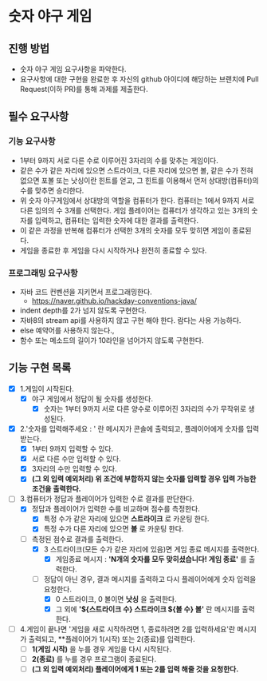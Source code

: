 # 숫자 야구 게임
## 진행 방법
* 숫자 야구 게임 요구사항을 파악한다.
* 요구사항에 대한 구현을 완료한 후 자신의 github 아이디에 해당하는 브랜치에 Pull Request(이하 PR)를 통해 과제를 제출한다.

## 필수 요구사항
### 기능 요구사항
* 1부터 9까지 서로 다른 수로 이루어진 3자리의 수를 맞추는 게임이다.
* 같은 수가 같은 자리에 있으면 스트라이크, 다른 자리에 있으면 볼, 같은 수가 전혀 없으면 포볼 또는 낫싱이란 힌트를 얻고, 그 힌트를 이용해서 먼저 상대방(컴퓨터)의 수를 맞추면 승리한다.
* 위 숫자 야구게임에서 상대방의 역할을 컴퓨터가 한다. 컴퓨터는 1에서 9까지 서로 다른 임의의 수 3개를 선택한다. 게임 플레이어는 컴퓨터가 생각하고 있는 3개의 숫자를 입력하고, 컴퓨터는 입력한 숫자에 대한 결과를 출력한다.
* 이 같은 과정을 반복해 컴퓨터가 선택한 3개의 숫자를 모두 맞히면 게임이 종료된다.
* 게임을 종료한 후 게임을 다시 시작하거나 완전히 종료할 수 있다.

### 프로그래밍 요구사항
* 자바 코드 컨벤션을 지키면서 프로그래밍한다.
    * https://naver.github.io/hackday-conventions-java/
* indent depth를 2가 넘지 않도록 구현한다.
* 자바8의 stream api를 사용하지 않고 구현 해야 한다. 람다는 사용 가능하다.
* else 예약어를 사용하지 않는다.,
* 함수 또는 메소드의 길이가 10라인을 넘어가지 않도록 구현한다.

## 기능 구현 목록
- [x] 1.게임이 시작된다.
    - [x] 야구 게임에서 정답이 될 숫자를 생성한다.
        - [x] 숫자는 1부터 9까지 서로 다른 양수로 이루어진 3자리의 수가 무작위로 생성된다.

- [x] 2.'숫자를 입력해주세요 : ' 란 메시지가 콘솔에 출력되고, 플레이어에게 숫자를 입력받는다.
    - [X] 1부터 9까지 입력할 수 있다.
    - [X] 서로 다른 수만 입력할 수 있다.
    - [X] 3자리의 수만 입력할 수 있다.
    - [X] **(그 외 입력 예외처리) 위 조건에 부합하지 않는 숫자를 입력할 경우 입력 가능한 조건을 출력한다.**

- [ ] 3.컴퓨터가 정답과 플레이어가 입력한 수로 결과를 판단한다.
    - [X] 정답과 플레이어가 입력한 수를 비교하며 점수를 측정한다.
        - [X] 특정 수가 같은 자리에 있으면 **스트라이크** 로 카운팅 한다.
        - [X] 특정 수가 다른 자리에 있으면 **볼** 로 카운팅 한다.
    - [ ] 측정된 점수로 결과를 출력한다.
        - [X] 3 스트라이크(모든 수가 같은 자리에 있음)면 게임 종료 메시지를 출력한다.
            - [X] 게임종료 메시지 : **'N개의 숫자를 모두 맞히셨습니다! 게임 종료'** 를 출력한다.
        - [ ] 정답이 아닌 경우, 결과 메시지를 출력하고 다시 플레이어에게 숫자 입력을 요청한다.
            - [X] 0 스트라이크, 0 볼이면 **낫싱** 을 출력한다.
            - [X] 그 외에 **'${스트라이크 수} 스트라이크 ${볼 수} 볼'** 란 메시지를 출력한다.
    
- [ ] 4.게임이 끝나면 '게임을 새로 시작하려면 1, 종료하려면 2를 입력하세요'란 메시지가 출력되고, **플레이어가 1(시작) 또는 2(종료)를 입력한다.
    - [ ] **1(게임 시작)** 을 누를 경우 게임을 다시 시작된다.
    - [ ] **2(종료)** 를 누를 경우 프로그램이 종료된다.
    - [ ] **(그 외 입력 예외처리) 플레이어에게 1 또는 2를 입력 해줄 것을 요청한다.**
